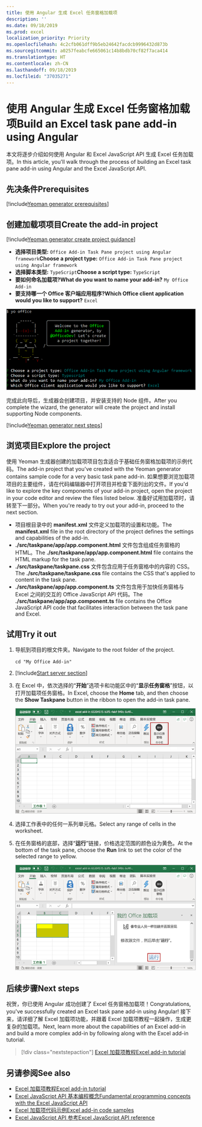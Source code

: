 ```yaml
---
title: 使用 Angular 生成 Excel 任务窗格加载项
description: ''
ms.date: 09/18/2019
ms.prod: excel
localization_priority: Priority
ms.openlocfilehash: 4c2cfb061dff9b5eb24642facdcb9996432d873b
ms.sourcegitcommit: a0257feabcfe665061c14b8bdb70cf82f7aca414
ms.translationtype: HT
ms.contentlocale: zh-CN
ms.lasthandoff: 09/18/2019
ms.locfileid: "37035271"
---
```

# <a name="build-an-excel-task-pane-add-in-using-angular"></a><span data-ttu-id="9ebfd-102">使用 Angular 生成 Excel 任务窗格加载项</span><span class="sxs-lookup"><span data-stu-id="9ebfd-102">Build an Excel task pane add-in using Angular</span></span>

<span data-ttu-id="9ebfd-103">本文将逐步介绍如何使用 Angular 和 Excel JavaScript API 生成 Excel 任务加载项。</span><span class="sxs-lookup"><span data-stu-id="9ebfd-103">In this article, you'll walk through the process of building an Excel task pane add-in using Angular and the Excel JavaScript API.</span></span>

## <a name="prerequisites"></a><span data-ttu-id="9ebfd-104">先决条件</span><span class="sxs-lookup"><span data-stu-id="9ebfd-104">Prerequisites</span></span>

[!include[Yeoman generator prerequisites](../includes/quickstart-yo-prerequisites.md)]

## <a name="create-the-add-in-project"></a><span data-ttu-id="9ebfd-105">创建加载项项目</span><span class="sxs-lookup"><span data-stu-id="9ebfd-105">Create the add-in project</span></span>

[!include[Yeoman generator create project guidance](../includes/yo-office-command-guidance.md)]

- <span data-ttu-id="9ebfd-106">**选择项目类型:** `Office Add-in Task Pane project using Angular framework`</span><span class="sxs-lookup"><span data-stu-id="9ebfd-106">**Choose a project type:** `Office Add-in Task Pane project using Angular framework`</span></span>
- <span data-ttu-id="9ebfd-107">**选择脚本类型:** `TypeScript`</span><span class="sxs-lookup"><span data-stu-id="9ebfd-107">**Choose a script type:** `TypeScript`</span></span>
- <span data-ttu-id="9ebfd-108">**要如何命名加载项?**</span><span class="sxs-lookup"><span data-stu-id="9ebfd-108">**What do you want to name your add-in?**</span></span> `My Office Add-in`
- <span data-ttu-id="9ebfd-109">**要支持哪一个 Office 客户端应用程序?**</span><span class="sxs-lookup"><span data-stu-id="9ebfd-109">**Which Office client application would you like to support?**</span></span> `Excel`

![Yeoman 生成器](../images/yo-office-excel-angular-2.png)

<span data-ttu-id="9ebfd-111">完成此向导后，生成器会创建项目，并安装支持的 Node 组件。</span><span class="sxs-lookup"><span data-stu-id="9ebfd-111">After you complete the wizard, the generator will create the project and install supporting Node components.</span></span>

[!include[Yeoman generator next steps](../includes/yo-office-next-steps.md)]

## <a name="explore-the-project"></a><span data-ttu-id="9ebfd-112">浏览项目</span><span class="sxs-lookup"><span data-stu-id="9ebfd-112">Explore the project</span></span>

<span data-ttu-id="9ebfd-113">使用 Yeoman 生成器创建的加载项项目包含适合于基础任务窗格加载项的示例代码。</span><span class="sxs-lookup"><span data-stu-id="9ebfd-113">The add-in project that you've created with the Yeoman generator contains sample code for a very basic task pane add-in.</span></span> <span data-ttu-id="9ebfd-114">如果想要浏览加载项项目的主要组件，请在代码编辑器中打开项目并检查下面列出的文件。</span><span class="sxs-lookup"><span data-stu-id="9ebfd-114">If you'd like to explore the key components of your add-in project, open the project in your code editor and review the files listed below.</span></span> <span data-ttu-id="9ebfd-115">准备好试用加载项时，请转至下一部分。</span><span class="sxs-lookup"><span data-stu-id="9ebfd-115">When you're ready to try out your add-in, proceed to the next section.</span></span>

- <span data-ttu-id="9ebfd-116">项目根目录中的 **manifest.xml** 文件定义加载项的设置和功能。</span><span class="sxs-lookup"><span data-stu-id="9ebfd-116">The **manifest.xml** file in the root directory of the project defines the settings and capabilities of the add-in.</span></span>
- <span data-ttu-id="9ebfd-117">**./src/taskpane/app/app.component.html** 文件包含组成任务窗格的 HTML。</span><span class="sxs-lookup"><span data-stu-id="9ebfd-117">The **./src/taskpane/app/app.component.html** file contains the HTML markup for the task pane.</span></span>
- <span data-ttu-id="9ebfd-118">**./src/taskpane/taskpane.css** 文件包含应用于任务窗格中的内容的 CSS。</span><span class="sxs-lookup"><span data-stu-id="9ebfd-118">The **./src/taskpane/taskpane.css** file contains the CSS that's applied to content in the task pane.</span></span>
- <span data-ttu-id="9ebfd-119">**./src/taskpane/app/app.component.ts** 文件包含用于加快任务窗格与 Excel 之间的交互的 Office JavaScript API 代码。</span><span class="sxs-lookup"><span data-stu-id="9ebfd-119">The **./src/taskpane/app/app.component.ts** file contains the Office JavaScript API code that facilitates interaction between the task pane and Excel.</span></span>

## <a name="try-it-out"></a><span data-ttu-id="9ebfd-120">试用</span><span class="sxs-lookup"><span data-stu-id="9ebfd-120">Try it out</span></span>

1. <span data-ttu-id="9ebfd-121">导航到项目的根文件夹。</span><span class="sxs-lookup"><span data-stu-id="9ebfd-121">Navigate to the root folder of the project.</span></span>

    ```command&nbsp;line
    cd "My Office Add-in"
    ```

2. [!include[Start server section](../includes/quickstart-yo-start-server-excel.md)] 

3. <span data-ttu-id="9ebfd-122">在 Excel 中，依次选择的“**开始**”选项卡和功能区中的“**显示任务窗格**”按钮，以打开加载项任务窗格。</span><span class="sxs-lookup"><span data-stu-id="9ebfd-122">In Excel, choose the **Home** tab, and then choose the **Show Taskpane** button in the ribbon to open the add-in task pane.</span></span>

    ![Excel 加载项按钮](../images/excel-quickstart-addin-3b.png)

4. <span data-ttu-id="9ebfd-124">选择工作表中的任何一系列单元格。</span><span class="sxs-lookup"><span data-stu-id="9ebfd-124">Select any range of cells in the worksheet.</span></span>

5. <span data-ttu-id="9ebfd-125">在任务窗格的底部，选择“**运行**”链接，价格选定范围的颜色设为黄色。</span><span class="sxs-lookup"><span data-stu-id="9ebfd-125">At the bottom of the task pane, choose the **Run** link to set the color of the selected range to yellow.</span></span>

    ![Excel 加载项](../images/excel-quickstart-addin-3c.png)

## <a name="next-steps"></a><span data-ttu-id="9ebfd-127">后续步骤</span><span class="sxs-lookup"><span data-stu-id="9ebfd-127">Next steps</span></span>

<span data-ttu-id="9ebfd-128">祝贺，你已使用 Angular 成功创建了 Excel 任务窗格加载项！</span><span class="sxs-lookup"><span data-stu-id="9ebfd-128">Congratulations, you've successfully created an Excel task pane add-in using Angular!</span></span> <span data-ttu-id="9ebfd-129">接下来，请详细了解 Excel 加载项功能，并跟着 Excel 加载项教程一起操作，生成更复杂的加载项。</span><span class="sxs-lookup"><span data-stu-id="9ebfd-129">Next, learn more about the capabilities of an Excel add-in and build a more complex add-in by following along with the Excel add-in tutorial.</span></span>

> [!div class="nextstepaction"]
> [<span data-ttu-id="9ebfd-130">Excel 加载项教程</span><span class="sxs-lookup"><span data-stu-id="9ebfd-130">Excel add-in tutorial</span></span>](../tutorials/excel-tutorial.md)

## <a name="see-also"></a><span data-ttu-id="9ebfd-131">另请参阅</span><span class="sxs-lookup"><span data-stu-id="9ebfd-131">See also</span></span>

* [<span data-ttu-id="9ebfd-132">Excel 加载项教程</span><span class="sxs-lookup"><span data-stu-id="9ebfd-132">Excel add-in tutorial</span></span>](../tutorials/excel-tutorial-create-table.md)
* [<span data-ttu-id="9ebfd-133">Excel JavaScript API 基本编程概念</span><span class="sxs-lookup"><span data-stu-id="9ebfd-133">Fundamental programming concepts with the Excel JavaScript API</span></span>](../excel/excel-add-ins-core-concepts.md)
* [<span data-ttu-id="9ebfd-134">Excel 加载项代码示例</span><span class="sxs-lookup"><span data-stu-id="9ebfd-134">Excel add-in code samples</span></span>](https://developer.microsoft.com/office/gallery/?filterBy=Samples,Excel)
* [<span data-ttu-id="9ebfd-135">Excel JavaScript API 参考</span><span class="sxs-lookup"><span data-stu-id="9ebfd-135">Excel JavaScript API reference</span></span>](/office/dev/add-ins/reference/overview/excel-add-ins-reference-overview)
